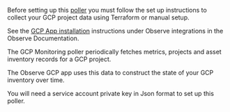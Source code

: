Before setting up this [poller](https://docs.observeinc.com/en/latest/content/common-topics/ObserveGlossary.html) you must follow the set up instructions to collect your GCP project data using Terraform or manual setup.

See the [GCP App installation](https://docs.observeinc.com/en/latest/content/integrations/gcp/gcp.html#installation) instructions under Observe integrations in the Observe Documentation.


The GCP Monitoring poller periodically fetches metrics, projects and asset inventory records for a GCP project.

The Observe GCP app uses this data to construct the state of your GCP inventory over time.

You will need a service account private key in Json format to set up this poller.